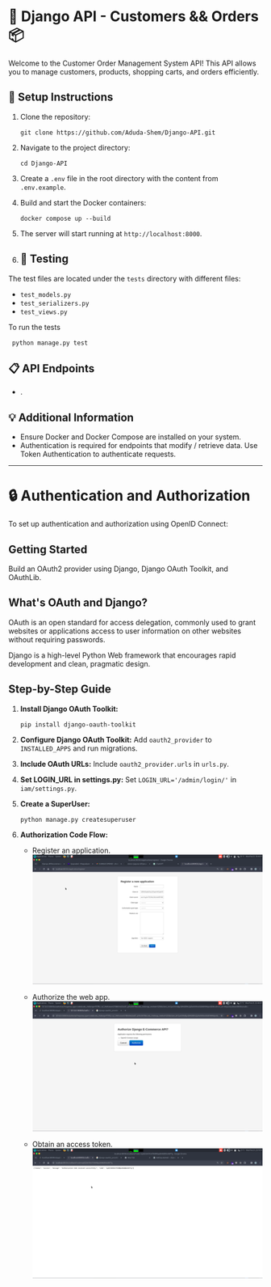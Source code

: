 # 🚀 Django API - Customers && Orders 📦

Welcome to the Customer Order Management System API! This API allows you to manage customers, products, shopping carts, and orders efficiently.

## 🔧 Setup Instructions
1. Clone the repository:
    ```
    git clone https://github.com/Aduda-Shem/Django-API.git
    ```
2. Navigate to the project directory:
    ```
    cd Django-API
    ```

3. Create a `.env` file in the root directory with the content from `.env.example`.

4. Build and start the Docker containers:
    ```
    docker compose up --build
    ```

5. The server will start running at `http://localhost:8000`.
6. ## 🧪 Testing
The test files are located under the `tests` directory with different files:
- `test_models.py`
- `test_serializers.py`
- `test_views.py`
  
To run the tests
  ```
   python manage.py test
  ```

## 📋 API Endpoints
- .

## 💡 Additional Information
- Ensure Docker and Docker Compose are installed on your system.
- Authentication is required for endpoints that modify / retrieve data. Use Token Authentication to authenticate requests.

------------------------------------------
# 🔒 Authentication and Authorization

To set up authentication and authorization using OpenID Connect:

## Getting Started

Build an OAuth2 provider using Django, Django OAuth Toolkit, and OAuthLib.

## What's OAuth and Django?

OAuth is an open standard for access delegation, commonly used to grant websites or applications access to user information on other websites without requiring passwords.

Django is a high-level Python Web framework that encourages rapid development and clean, pragmatic design.

## Step-by-Step Guide

1. **Install Django OAuth Toolkit:**
    ```
    pip install django-oauth-toolkit
    ```

2. **Configure Django OAuth Toolkit:**
    Add `oauth2_provider` to `INSTALLED_APPS` and run migrations.

3. **Include OAuth URLs:**
    Include `oauth2_provider.urls` in `urls.py`.

4. **Set LOGIN_URL in settings.py:**
    Set `LOGIN_URL='/admin/login/'` in `iam/settings.py`.

5. **Create a SuperUser:**
    ```
    python manage.py createsuperuser
    ```

6. **Authorization Code Flow:**
    - Register an application.
    ![Alt text](<applocatin register.png>)

    - Authorize the web app.
    ![Alt text](authorizeconfirm.png)

    - Obtain an access token.
    ![Alt text](acesstoken.png)

